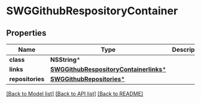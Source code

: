 # SWGGithubRespositoryContainer

## Properties
Name | Type | Description | Notes
------------ | ------------- | ------------- | -------------
**class** | **NSString*** |  | [optional] 
**links** | [**SWGGithubRespositoryContainerlinks***](SWGGithubRespositoryContainerlinks.md) |  | [optional] 
**repositories** | [**SWGGithubRepositories***](SWGGithubRepositories.md) |  | [optional] 

[[Back to Model list]](../README.md#documentation-for-models) [[Back to API list]](../README.md#documentation-for-api-endpoints) [[Back to README]](../README.md)


